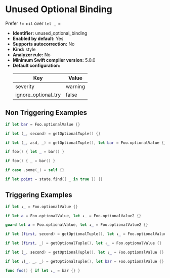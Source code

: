# Unused Optional Binding

Prefer `!= nil` over `let _ =`

* **Identifier:** unused_optional_binding
* **Enabled by default:** Yes
* **Supports autocorrection:** No
* **Kind:** style
* **Analyzer rule:** No
* **Minimum Swift compiler version:** 5.0.0
* **Default configuration:**
  <table>
  <thead>
  <tr><th>Key</th><th>Value</th></tr>
  </thead>
  <tbody>
  <tr>
  <td>
  severity
  </td>
  <td>
  warning
  </td>
  </tr>
  <tr>
  <td>
  ignore_optional_try
  </td>
  <td>
  false
  </td>
  </tr>
  </tbody>
  </table>

## Non Triggering Examples

```swift
if let bar = Foo.optionalValue {}
```

```swift
if let (_, second) = getOptionalTuple() {}
```

```swift
if let (_, asd, _) = getOptionalTuple(), let bar = Foo.optionalValue {}
```

```swift
if foo() { let _ = bar() }
```

```swift
if foo() { _ = bar() }
```

```swift
if case .some(_) = self {}
```

```swift
if let point = state.find({ _ in true }) {}
```

## Triggering Examples

```swift
if let ↓_ = Foo.optionalValue {}
```

```swift
if let a = Foo.optionalValue, let ↓_ = Foo.optionalValue2 {}
```

```swift
guard let a = Foo.optionalValue, let ↓_ = Foo.optionalValue2 {}
```

```swift
if let (first, second) = getOptionalTuple(), let ↓_ = Foo.optionalValue {}
```

```swift
if let (first, _) = getOptionalTuple(), let ↓_ = Foo.optionalValue {}
```

```swift
if let (_, second) = getOptionalTuple(), let ↓_ = Foo.optionalValue {}
```

```swift
if let ↓(_, _, _) = getOptionalTuple(), let bar = Foo.optionalValue {}
```

```swift
func foo() { if let ↓_ = bar {} }
```